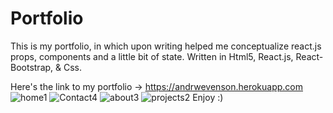 # Portfolio
This is my portfolio, in which upon writing helped me conceptualize react.js props, components and a little bit of state.
Written in Html5, React.js, React-Bootstrap, & Css.

Here's the link to my portfolio -> https://andrwevenson.herokuapp.com
![home1](https://user-images.githubusercontent.com/14009158/80291911-5b101680-8717-11ea-91d2-6326dbca749d.PNG)
![Contact4](https://user-images.githubusercontent.com/14009158/80291918-6c592300-8717-11ea-97bb-fde280502cd0.PNG)
![about3](https://user-images.githubusercontent.com/14009158/80291924-7844e500-8717-11ea-968e-c2eb743956ef.PNG)
![projects2](https://user-images.githubusercontent.com/14009158/80291931-8135b680-8717-11ea-9e82-41c2cb35af7f.PNG)
Enjoy :)

